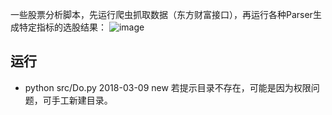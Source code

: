 一些股票分析脚本，先运行爬虫抓取数据（东方财富接口），再运行各种Parser生成特定指标的选股结果：
![image](https://github.com/woojean/StockParser/blob/master/imgs/report.png)


## 运行
* python src/Do.py 2018-03-09 new
若提示目录不存在，可能是因为权限问题，可手工新建目录。




